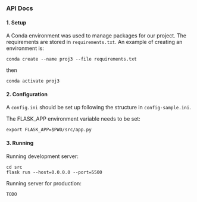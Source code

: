 ### API Docs

#### 1. Setup
A Conda environment was used to manage packages for our project. The requirements are stored in `requirements.txt`. An example of creating an environment is:

```
conda create --name proj3 --file requirements.txt
```

then 

```
conda activate proj3
```

#### 2. Configuration
A `config.ini` should be set up following the structure in `config-sample.ini`.

The FLASK_APP environment variable needs to be set:
```
export FLASK_APP=$PWD/src/app.py
```

#### 3. Running
Running development server:
```
cd src
flask run --host=0.0.0.0 --port=5500
```

Running server for production:
```
TODO
```

